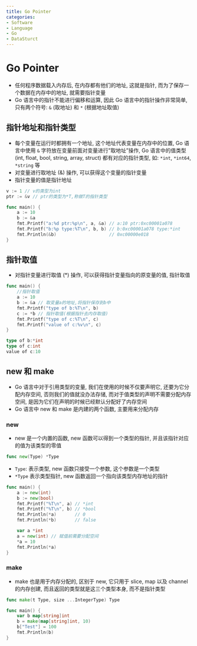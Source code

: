 ```yaml
---
title: Go Pointer
categories:
- Software
- Language
- Go
- DataSturct
---
```

# Go Pointer

- 任何程序数据载入内存后, 在内存都有他们的地址, 这就是指针, 而为了保存一个数据在内存中的地址, 就需要指针变量
- Go 语言中的指针不能进行偏移和运算, 因此 Go 语言中的指针操作非常简单, 只有两个符号: `&` (取地址) 和 `*` (根据地址取值)

## 指针地址和指针类型

- 每个变量在运行时都拥有一个地址, 这个地址代表变量在内存中的位置, Go 语言中使用 `&` 字符放在变量前面对变量进行"取地址”操作, Go 语言中的值类型 (int, float, bool, string, array, struct) 都有对应的指针类型, 如: `*int`, `*int64`, `*string` 等
- 对变量进行取地址 (&) 操作, 可以获得这个变量的指针变量
- 指针变量的值是指针地址

```go
v := 1 // v的类型为int
ptr := &v // ptr的类型为*T,称做T的指针类型
```

```go
func main() {
	a := 10
	b := &a
	fmt.Printf("a:%d ptr:%p\n", a, &a) // a:10 ptr:0xc00001a078
	fmt.Printf("b:%p type:%T\n", b, b) // b:0xc00001a078 type:*int
	fmt.Println(&b)                    // 0xc00000e018
}
```

## 指针取值

- 对指针变量进行取值 (*) 操作, 可以获得指针变量指向的原变量的值, 指针取值

```go
func main() {
	//指针取值
	a := 10
	b := &a // 取变量a的地址,将指针保存到b中
	fmt.Printf("type of b:%T\n", b)
	c := *b // 指针取值(根据指针去内存取值)
	fmt.Printf("type of c:%T\n", c)
	fmt.Printf("value of c:%v\n", c)
}
```

```go
type of b:*int
type of c:int
value of c:10
```

## new 和 make

- Go 语言中对于引用类型的变量, 我们在使用的时候不仅要声明它, 还要为它分配内存空间, 否则我们的值就没办法存储, 而对于值类型的声明不需要分配内存空间, 是因为它们在声明的时候已经默认分配好了内存空间
- Go 语言中 new 和 make 是内建的两个函数, 主要用来分配内存

### new

- new 是一个内置的函数, new 函数可以得到一个类型的指针, 并且该指针对应的值为该类型的零值

```go
func new(Type) *Type
```

- `Type`: 表示类型, new 函数只接受一个参数, 这个参数是一个类型
- `*Type` 表示类型指针, new 函数返回一个指向该类型内存地址的指针

```go
func main() {
	a := new(int)
	b := new(bool)
	fmt.Printf("%T\n", a) // *int
	fmt.Printf("%T\n", b) // *bool
	fmt.Println(*a)       // 0
	fmt.Println(*b)       // false

	var a *int
	a = new(int) // 赋值前需要分配空间
	*a = 10
	fmt.Println(*a)
}
```

### make

- make 也是用于内存分配的, 区别于 new, 它只用于 slice, map 以及 channel 的内存创建, 而且返回的类型就是这三个类型本身, 而不是指针类型

```go
func make(t Type, size ...IntegerType) Type
```

```go
func main() {
	var b map[string]int
	b = make(map[string]int, 10)
	b["Test"] = 100
	fmt.Println(b)
}
```
